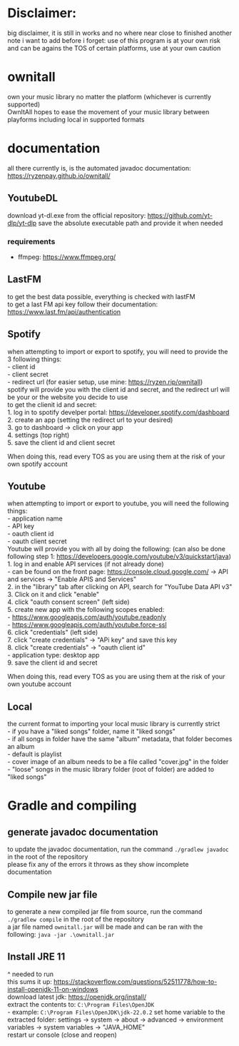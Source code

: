 # Disclaimer:
big disclaimer, it is still in works and no where near close to finished
another note i want to add before i forget: use of this program is at your own risk and can be agains the TOS of certain platforms, use at your own caution

# ownitall
own your music library no matter the platform (whichever is currently supported)  
OwnItAll hopes to ease the movement of your music library between playforms including local in supported formats

# documentation
all there currently is, is the automated javadoc documentation: https://ryzenpay.github.io/ownitall/  

## YoutubeDL  
download yt-dl.exe from the official repository: https://github.com/yt-dlp/yt-dlp 
save the absolute executable path and provide it when needed  
### requirements  
- ffmpeg: https://www.ffmpeg.org/   

## LastFM  
to get the best data possible, everything is checked with lastFM  
to get a last FM api key follow their documentation: https://www.last.fm/api/authentication  

## Spotify
when attempting to import or export to spotify, you will need to provide the 3 following things:  
    - client id  
    - client secret  
    - redirect url (for easier setup, use mine: https://ryzen.rip/ownitall)   
spotify will provide you with the client id and secret, and the redirect url will be your or the website you decide to use  
to get the clienit id and secret:  
    1. log in to spotify develper portal: https://developer.spotify.com/dashboard  
    2. create an app (setting the redirect url to your desired)  
    3. go to dashboard -> click on your app  
    4. settings (top right)  
    5. save the client id and client secret  
  
When doing this, read every TOS as you are using them at the risk of your own spotify account  

## Youtube
when attempting to import or export to youtube, you will need the following things:  
    - application name  
    - API key  
    - oauth client id  
    - oauth client secret  
Youtube will provide you with all by doing the following:  (can also be done following step 1: https://developers.google.com/youtube/v3/quickstart/java)  
    1. log in and enable API services (if not already done)  
        - can be found on the front page: https://console.cloud.google.com/ -> API and services -> "Enable APIS and Services"  
    2. in the "library" tab after clicking on API, search for "YouTube Data API v3"  
    3. Click on it and click "enable"  
    4. click "oauth consent screen" (left side)  
    5. create new app with the following scopes enabled:  
        - https://www.googleapis.com/auth/youtube.readonly  
        - https://www.googleapis.com/auth/youtube.force-ssl  
    6. click "credentials" (left side)  
    7. click "create credentials" -> "APi key" and save this key  
    8. click "create credentials" -> "oauth client id"  
        - application type: desktop app  
    9. save the client id and secret  

When doing this, read every TOS as you are using them at the risk of your own youtube account  
## Local
the current format to importing your local music library is currently strict  
    - if you have a "liked songs" folder, name it "liked songs"  
    - if all songs in folder have the same "album" metadata, that folder becomes an album  
        - default is playlist  
    - cover image of an album needs to be a file called "cover.jpg" in the folder  
    - "loose" songs in the music library folder (root of folder) are added to "liked songs"  


# Gradle and compiling
## generate javadoc documentation
to update the javadoc documentation, run the command `./gradlew javadoc` in the root of the repository  
please fix any of the errors it throws as they show incomplete documentation  

## Compile new jar file
to generate a new compiled jar file from source, run the command `./gradlew compile` in the root of the repository  
a jar file named `ownitall.jar` will be made and can be ran with the following:  `java -jar .\ownitall.jar`  

## Install JRE 11  
^ needed to run   
this sums it up: https://stackoverflow.com/questions/52511778/how-to-install-openjdk-11-on-windows  
download latest jdk: https://openjdk.org/install/  
extract the contents to:  `C:\Program Files\OpenJDK`   
    - example: `C:\Program Files\OpenJDK\jdk-22.0.2`
set home variable to the extracted folder: settings -> system -> about -> advanced -> environment variables -> system variables -> "JAVA_HOME"  
restart ur console (close and reopen)
